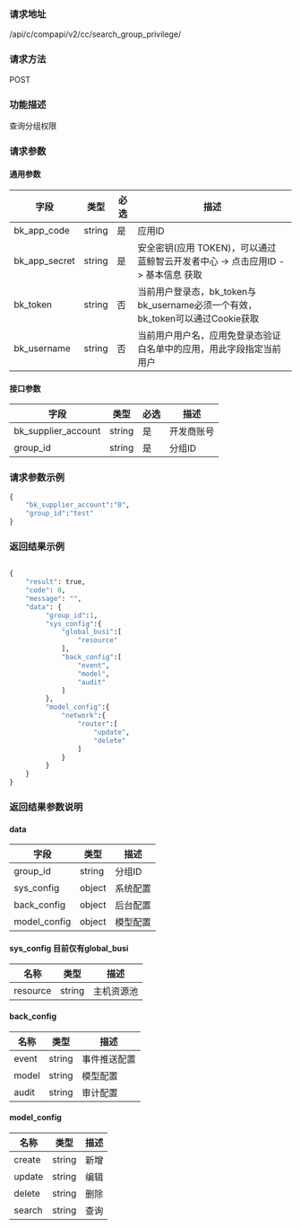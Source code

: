 
### 请求地址

/api/c/compapi/v2/cc/search_group_privilege/



### 请求方法

POST


### 功能描述

查询分组权限

### 请求参数


#### 通用参数

| 字段 | 类型 | 必选 |  描述 |
|-----------|------------|--------|------------|
| bk_app_code  |  string    | 是 | 应用ID     |
| bk_app_secret|  string    | 是 | 安全密钥(应用 TOKEN)，可以通过 蓝鲸智云开发者中心 -&gt; 点击应用ID -&gt; 基本信息 获取 |
| bk_token     |  string    | 否 | 当前用户登录态，bk_token与bk_username必须一个有效，bk_token可以通过Cookie获取 |
| bk_username  |  string    | 否 | 当前用户用户名，应用免登录态验证白名单中的应用，用此字段指定当前用户 |

#### 接口参数

| 字段                 |  类型      | 必选   |  描述       |
|----------------------|------------|--------|-------------|
| bk_supplier_account  | string     | 是     | 开发商账号  |
| group_id             | string     | 是     | 分组ID      |

### 请求参数示例

``` python
{
    "bk_supplier_account":"0",
    "group_id":"test"
}
```

### 返回结果示例

```python

{
    "result": true,
    "code": 0,
    "message": "",
    "data": {
         "group_id":1,
         "sys_config":{
             "global_busi":[
                 "resource"
             ],
             "back_config":[
                 "event",
                 "model",
                 "audit"
             ]
         },
         "model_config":{
             "network":{
                 "router":[
                     "update",
                     "delete"
                 ]
             }
         }
    }
}
```

### 返回结果参数说明

#### data

| 字段          | 类型     | 描述     |
|---------------|----------|----------|
| group_id      | string   | 分组ID   |
| sys_config    | object   | 系统配置 |
| back_config   | object   | 后台配置 |
| model_config  | object   | 模型配置 |


#### sys_config  目前仅有global_busi

| 名称    | 类型   | 描述       |
|---------|--------|------------|
| resource| string | 主机资源池 |

#### back_config

| 名称    | 类型   | 描述         |
|---------|--------|--------------|
| event   | string | 事件推送配置 |
| model   | string | 模型配置     |
| audit   | string | 审计配置     |

#### model_config

| 名称   | 类型   | 描述 |
|--------|--------|------|
| create | string | 新增 |
| update | string | 编辑 |
| delete | string | 删除 |
| search | string | 查询 |